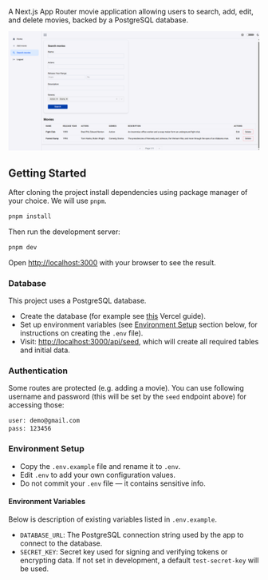 A Next.js App Router movie application allowing users to search, add, edit, and delete movies, backed by a PostgreSQL database.

![Screenshot](src/images/screenshot.png)

## Getting Started

After cloning the project install dependencies using package manager of your choice. We will use `pnpm`.

```bash
pnpm install
```
Then run the development server:

```bash
pnpm dev
```

Open [http://localhost:3000](http://localhost:3000) with your browser to see the result.

### Database
This project uses a PostgreSQL database.
- Create the database (for example see [this](https://nextjs.org/learn/dashboard-app/setting-up-your-database#create-a-postgres-database) Vercel guide).
- Set up environment variables (see [Environment Setup](#environment-setup) section below, for instructions on creating the `.env` file).
- Visit: [http://localhost:3000/api/seed](http://localhost:3000/api/seed), which will create all required tables and initial data.
 
### Authentication

Some routes are protected (e.g. adding a movie). You can use following username and password (this will be set by the `seed` endpoint above) for accessing those:
```
user: demo@gmail.com
pass: 123456
```

### Environment Setup

- Copy the `.env.example` file and rename it to `.env`.
- Edit `.env` to add your own configuration values.
- Do not commit your `.env` file — it contains sensitive info.

#### Environment Variables

Below is description of existing variables listed in `.env.example`.

- `DATABASE_URL`: The PostgreSQL connection string used by the app to connect to the database.
- `SECRET_KEY`: Secret key used for signing and verifying tokens or encrypting data. If not set in development, a default `test-secret-key` will be used.

